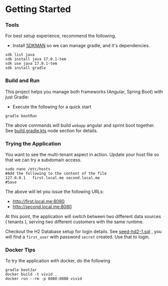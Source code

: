 # Getting Started

### Tools
For best setup experience, recommend the following.

* Install [SDKMAN](https://sdkman.io/) so we can manage gradle, and it's dependencies.

```shell
sdk list java
sdk install java 17.0.1-tem
sdk use java 17.0.1-tem
sdk install gradle
```


### Build and Run
This project helps you manage both frameworks (Angular, Spring Boot) with just Gradle:

* Execute the following for a quick start

```shell
gradle bootRun 
```
The above commands will build `webapp` angular and sprint boot together.
See [build.gradle.kts](build.gradle.kts) node section for details. 

### Trying the Application
You want to see the multi-tenant aspect in action. Update your host file so that we can try a subdomain access.

```shell
sudo nano /etc/hosts
#Add the following to the content of the file
127.0.0.1   first.local.me second.local.me
#Save
```
The above will let you issue the following URLs:
* http://first.local.me:8080
* http://second.local.me:8080

At this point, the application will switch between two different data sources ( tenants ), serving 
two different customers with the same runtime. 

Checkout the H2 Database setup for login details. See [seed-hd2-1.sql](src/main/resources/templates/seed-h2-1.sql)
, you will find a `first_user` with password `secret` created. Use that to login.

### Docker Tips
To try the application with docker, do the following
```shell
gradle bootJar
docker build -t vivid .
docker run --rm -p 8080:8080 vivid
```

